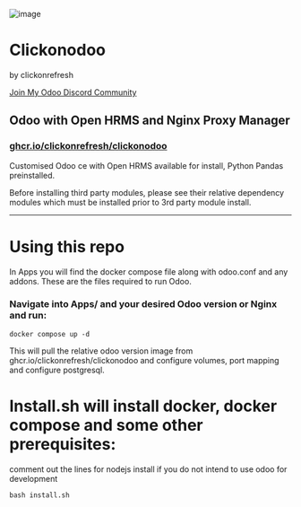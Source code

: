 ![image](https://user-images.githubusercontent.com/72121107/114523314-789a0100-9c44-11eb-996a-47d8224635c7.png)

# Clickonodoo

by clickonrefresh

[Join My Odoo Discord Community](https://discord.gg/46kKJ5VeHt)

## Odoo with Open HRMS and Nginx Proxy Manager

### [ghcr.io/clickonrefresh/clickonodoo](https://github.com/clickonrefresh/clickonodoo/pkgs/container/clickonodoo)

Customised Odoo ce with Open HRMS available for install, Python Pandas preinstalled.

Before installing third party modules, please see their relative dependency modules which must be installed prior to 3rd party module install.

---

# Using this repo
In Apps you will find the docker compose file along with odoo.conf and any addons. These are the files required to run Odoo.

### Navigate into Apps/ and your desired Odoo version or Nginx and run:

```
docker compose up -d
```

This will pull the relative odoo version image from ghcr.io/clickonrefresh/clickonodoo and configure volumes, port mapping and configure postgresql.



# Install.sh will install docker, docker compose and some other prerequisites:
comment out the lines for nodejs install if you do not intend to use odoo for development


```
bash install.sh 
```





<!-- # How to update this image via Dockerfile

Make sure your Dockerfile, entrypoint.sh, odoo.conf and wait-for-psql.py files are up to date with the latest (official Odoo docker repo)[https://github.com/odoo/docker]

## The following customizations must be included in the following files for customization:

### Dockerfile

```
python3-pandas \
```

...
....
...

# How to use this repo image

## Login to your respective container registry

`docker login <registry url>`

## Change directory into the Dockerfile location

`cd DockerBuild/14.0/`

## Build the image from the Dockerfile

`docker build -t ghcr.io/clickonrefresh/clickonodoo .`

### where -t is to tag the image, default is latest or main depending on container registry.

### the period at the end of the line is to specify that the Dockerfile be built from the current file path.

## Build the image with a different tag

`docker build -t ghcr.io/clickonrefresh/clickonodoo:dev .`
`docker build -t ghcr.io/clickonrefresh/clickonodoo:staging .`
`docker build -t ghcr.io/clickonrefresh/clickonodoo:14.0 .`

#### and so on

## Finally push your changes to the registry

`docker push ghcr.io/clickonrefresh/clickonodoo`
fails with bad credential setup

# How to scaffold a new app using docker

## Enter the container

`docker exec -u root -it <containerID> /bin/bash`

## Inside the container, run

`/usr/bin/odoo scaffold <yourappname> /mnt/extra-addons`

### If you have used this repo to create an app then your newly creted app will appear in the project folders under odo/addons. This external path has been mapped to /mnt/extra-addons inside the container.

## Now change the file permissions to allow editing

`sudo chown -R $USER:$USER <yourappname>` -->

<!-- https://docs.docker.com/engine/reference/commandline/login/#credentials-store -->

